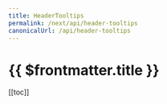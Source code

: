 ```yaml
---
title: HeaderTooltips
permalink: /next/api/header-tooltips
canonicalUrl: /api/header-tooltips
---
```


# {{ $frontmatter.title }}

[[toc]]

